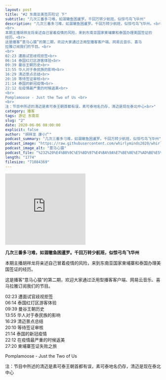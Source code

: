 ```yaml
---
layout: post
title: "#2 东南亚美签历险记 下"
subtitle: "几次三番多刁难，如涸辙鱼困暹罗。千回万转少航班，似惊弓鸟飞华州"
description: "几次三番多刁难，如涸辙鱼困暹罗。千回万转少航班，似惊弓鸟飞华州。<br>
<br>
本期主播胡祥龙将亲述自己冒着疫情的风险，来到东南亚国家柬埔寨和泰国办理美国签证的
经历。<br>
这是播客“意马心猿”的第二期，欢迎大家通过泛用型播客客户端、网易云音乐、喜马
拉雅订阅我们的节目。<br>
<br>
02:23 遭面试官歧视拒签<br>
06:14 泰国红灯区游客体验<br>
09:39 曼谷王朝历史<br>
13:55 华人对于泰民族的影响<br>
16:29 清迈景点总结<br>
20:10 等待签证审核<br>
21:14 泰国的新冠疫情<br>
22:12 在疫情最严重的时候返美<br>
<br>
Pomplamoose - Just the Two of Us <br>
<br>
注：节目中所述的清迈是素可泰王朝首都有误，素可泰地名仍存，清迈是现在泰北中心<br>"
category: 播客
tags: 游记 东南亚
slug: "2"
date: 2020-06-06 08:00:00 
explicit: false
author: "胡祥龙 康小广"
podcast_summary: "几次三番多刁难，如涸辙鱼困暹罗。千回万转少航班，似惊弓鸟飞华州"
podcast_image: "https://raw.githubusercontent.com/whirlyminds2020/whirlyminds2020.github.io/master/assets/images/logo.png"
podcast_image_alt: "意马心猿"
podcast_file: "%232%20%E4%B8%9C%E5%8D%97%E4%BA%9A%E7%BE%8E%E7%AD%BE%E5%8E%86%E9%99%A9%E8%AE%B0%20%E4%B8%8B.mp3"
length: "1774"
filesize: "71084369"
---
```


<iframe height="230" width="260" src="https://www.ximalaya.com/thirdparty/player/sound/player.html?id=305008586&type=red" frameborder=0 allowfullscreen></iframe>

__几次三番多刁难，如涸辙鱼困暹罗。千回万转少航班，似惊弓鸟飞华州__

本期主播胡祥龙将亲述自己冒着疫情的风险，来到东南亚国家柬埔寨和泰国办理美国签证的经历。

这是播客“意马心猿”的第二期，欢迎大家通过泛用型播客客户端、网易云音乐、喜马拉雅订阅我们的节目。

02:23 遭面试官歧视拒签  
06:14 泰国红灯区游客体验  
09:39 曼谷王朝历史  
13:55 华人对于泰民族的影响  
16:29 清迈景点总结  
20:10 等待签证审核  
21:14 泰国的新冠疫情  
22:12 在疫情最严重的时候返美  
27:20 柬埔寨签证失败之旅  

Pomplamoose - Just the Two of Us

注：节目中所述的清迈是素可泰王朝首都有误，素可泰地名仍存，清迈是现在泰北中心
